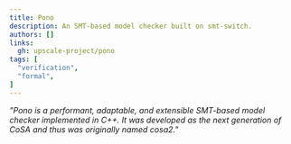 ```yaml
---
title: Pono
description: An SMT-based model checker built on smt-switch.
authors: []
links:
  gh: upscale-project/pono
tags: [
  "verification",
  "formal",
]
---
```


*"Pono is a performant, adaptable, and extensible SMT-based model checker implemented in C++. It was developed as the next generation of CoSA and thus was originally named cosa2."*

<!--more-->
